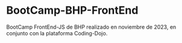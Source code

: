 # BootCamp-BHP-FrontEnd
BootCamp FrontEnd-JS de BHP realizado en noviembre de 2023, en conjunto con la plataforma Coding-Dojo.

